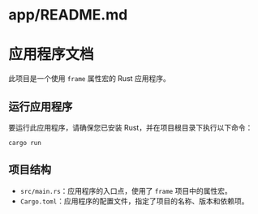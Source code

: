 # app/README.md

# 应用程序文档

此项目是一个使用 `frame` 属性宏的 Rust 应用程序。

## 运行应用程序

要运行此应用程序，请确保您已安装 Rust，并在项目根目录下执行以下命令：

```
cargo run
```

## 项目结构

- `src/main.rs`：应用程序的入口点，使用了 `frame` 项目中的属性宏。
- `Cargo.toml`：应用程序的配置文件，指定了项目的名称、版本和依赖项。